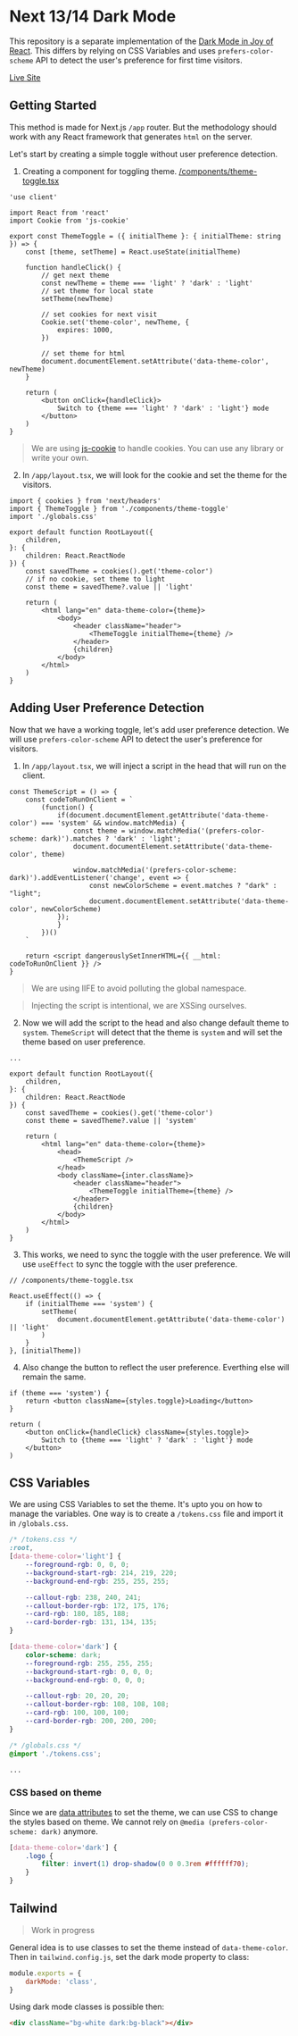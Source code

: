 # Next 13/14 Dark Mode

This repository is a separate implementation of the [Dark Mode in Joy of React](https://github.com/joy-of-react/next-13-dark-mode/tree/main). This differs by relying on CSS Variables and uses `prefers-color-scheme` API to detect the user's preference for first time visitors.

[Live Site](https://next-dark-mode-px.vercel.app/)

## Getting Started

This method is made for Next.js `/app` router. But the methodology should work with any React framework that generates `html` on the server.

Let's start by creating a simple toggle without user preference detection.

1. Creating a component for toggling theme. [/components/theme-toggle.tsx](/app/components/theme-toggle.tsx)

```tsx
'use client'

import React from 'react'
import Cookie from 'js-cookie'

export const ThemeToggle = ({ initialTheme }: { initialTheme: string }) => {
	const [theme, setTheme] = React.useState(initialTheme)

	function handleClick() {
		// get next theme
		const newTheme = theme === 'light' ? 'dark' : 'light'
		// set theme for local state
		setTheme(newTheme)

		// set cookies for next visit
		Cookie.set('theme-color', newTheme, {
			expires: 1000,
		})

		// set theme for html
		document.documentElement.setAttribute('data-theme-color', newTheme)
	}

	return (
		<button onClick={handleClick}>
			Switch to {theme === 'light' ? 'dark' : 'light'} mode
		</button>
	)
}
```

> We are using [js-cookie](https://www.npmjs.com/package/js-cookie) to handle cookies. You can use any library or write your own.

2. In `/app/layout.tsx`, we will look for the cookie and set the theme for the visitors.

```tsx
import { cookies } from 'next/headers'
import { ThemeToggle } from './components/theme-toggle'
import './globals.css'

export default function RootLayout({
	children,
}: {
	children: React.ReactNode
}) {
	const savedTheme = cookies().get('theme-color')
	// if no cookie, set theme to light
	const theme = savedTheme?.value || 'light'

	return (
		<html lang="en" data-theme-color={theme}>
			<body>
				<header className="header">
					<ThemeToggle initialTheme={theme} />
				</header>
				{children}
			</body>
		</html>
	)
}
```

## Adding User Preference Detection

Now that we have a working toggle, let's add user preference detection. We will use `prefers-color-scheme` API to detect the user's preference for visitors.

1. In `/app/layout.tsx`, we will inject a script in the head that will run on the client.

```tsx
const ThemeScript = () => {
	const codeToRunOnClient = `
		(function() {
			if(document.documentElement.getAttribute('data-theme-color') === 'system' && window.matchMedia) {
				const theme = window.matchMedia('(prefers-color-scheme: dark)').matches ? 'dark' : 'light';
				document.documentElement.setAttribute('data-theme-color', theme)

				window.matchMedia('(prefers-color-scheme: dark)').addEventListener('change', event => {
					const newColorScheme = event.matches ? "dark" : "light";
					document.documentElement.setAttribute('data-theme-color', newColorScheme)
			});
			}
		})()
	`

	return <script dangerouslySetInnerHTML={{ __html: codeToRunOnClient }} />
}
```

> We are using IIFE to avoid polluting the global namespace.

> Injecting the script is intentional, we are XSSing ourselves.

2. Now we will add the script to the head and also change default theme to `system`. `ThemeScript` will detect that the theme is `system` and will set the theme based on user preference.

```tsx
...

export default function RootLayout({
	children,
}: {
	children: React.ReactNode
}) {
	const savedTheme = cookies().get('theme-color')
	const theme = savedTheme?.value || 'system'

	return (
		<html lang="en" data-theme-color={theme}>
			<head>
				<ThemeScript />
			</head>
			<body className={inter.className}>
				<header className="header">
					<ThemeToggle initialTheme={theme} />
				</header>
				{children}
			</body>
		</html>
	)
}
```

3. This works, we need to sync the toggle with the user preference. We will use `useEffect` to sync the toggle with the user preference.

```tsx
// /components/theme-toggle.tsx

React.useEffect(() => {
	if (initialTheme === 'system') {
		setTheme(
			document.documentElement.getAttribute('data-theme-color') || 'light'
		)
	}
}, [initialTheme])
```

4. Also change the button to reflect the user preference. Everthing else will remain the same.

```tsx
if (theme === 'system') {
	return <button className={styles.toggle}>Loading</button>
}

return (
	<button onClick={handleClick} className={styles.toggle}>
		Switch to {theme === 'light' ? 'dark' : 'light'} mode
	</button>
)
```

## CSS Variables

We are using CSS Variables to set the theme. It's upto you on how to manage the variables. One way is to create a `/tokens.css` file and import it in `/globals.css`.

```css
/* /tokens.css */
:root,
[data-theme-color='light'] {
	--foreground-rgb: 0, 0, 0;
	--background-start-rgb: 214, 219, 220;
	--background-end-rgb: 255, 255, 255;

	--callout-rgb: 238, 240, 241;
	--callout-border-rgb: 172, 175, 176;
	--card-rgb: 180, 185, 188;
	--card-border-rgb: 131, 134, 135;
}

[data-theme-color='dark'] {
	color-scheme: dark;
	--foreground-rgb: 255, 255, 255;
	--background-start-rgb: 0, 0, 0;
	--background-end-rgb: 0, 0, 0;

	--callout-rgb: 20, 20, 20;
	--callout-border-rgb: 108, 108, 108;
	--card-rgb: 100, 100, 100;
	--card-border-rgb: 200, 200, 200;
}
```

```css
/* /globals.css */
@import './tokens.css';

...
```

### CSS based on theme

Since we are [data attributes](https://developer.mozilla.org/en-US/docs/Learn/HTML/Howto/Use_data_attributes) to set the theme, we can use CSS to change the styles based on theme. We cannot rely on `@media (prefers-color-scheme: dark)` anymore.

```css
[data-theme-color='dark'] {
	.logo {
		filter: invert(1) drop-shadow(0 0 0.3rem #ffffff70);
	}
}
```

## Tailwind

> Work in progress

General idea is to use classes to set the theme instead of `data-theme-color`. Then in `tailwind.config.js`, set the dark mode property to class:

```js
module.exports = {
	darkMode: 'class',
}
```

Using dark mode classes is possible then:

```html
<div className="bg-white dark:bg-black"></div>
```
